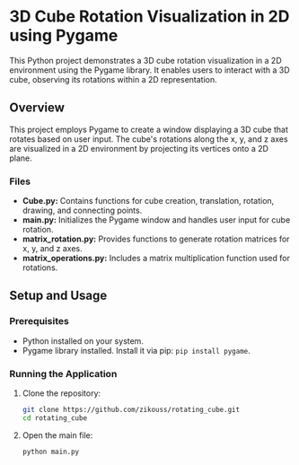 # 3D Cube Rotation Visualization in 2D using Pygame

This Python project demonstrates a 3D cube rotation visualization in a 2D environment using the Pygame library. It enables users to interact with a 3D cube, observing its rotations within a 2D representation.

## Overview

This project employs Pygame to create a window displaying a 3D cube that rotates based on user input. The cube's rotations along the x, y, and z axes are visualized in a 2D environment by projecting its vertices onto a 2D plane.

### Files

- **Cube.py:** Contains functions for cube creation, translation, rotation, drawing, and connecting points.
- **main.py:** Initializes the Pygame window and handles user input for cube rotation.
- **matrix_rotation.py:** Provides functions to generate rotation matrices for x, y, and z axes.
- **matrix_operations.py:** Includes a matrix multiplication function used for rotations.

## Setup and Usage

### Prerequisites

- Python installed on your system.
- Pygame library installed. Install it via pip: `pip install pygame`.

### Running the Application

1. Clone the repository:

   ```bash
   git clone https://github.com/zikouss/rotating_cube.git
   cd rotating_cube
1. Open the main file:

   ```bash
   python main.py
